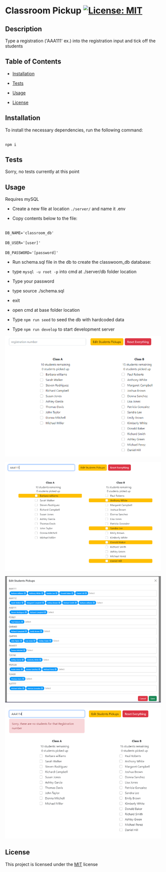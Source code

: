 # Classroom Pickup [![License: MIT](https://img.shields.io/badge/License-MIT-yellow.svg)](https://opensource.org/licenses/MIT)

## Description
Type a registration ('AAA111' ex.) into the registration input and tick off the students

## Table of Contents
- [Installation](#installation)

- [Tests](#tests)

- [Usage](#usage)

- [License](#license)



## Installation
To install the necessary dependencies, run the following command:

```

npm i

```

## Tests
Sorry, no tests currently at this point

## Usage
Requires mySQL

- Create a new file at location `./server/` and name it .env

- Copy contents below to the file:

```

DB_NAME='classroom_db'

DB_USER='[user]'

DB_PASSWORD='[password]'

```

- Run schema.sql file in the db to create the classwoom_db database:

- type `mysql -u root -p` into cmd at ./server/db folder location

- Type your password

- type source ./schema.sql

- exit

- open cmd at base folder location

- Type `npm run seed` to seed the db with hardcoded data

- Type `npm run develop` to start development server

![](./server/images/homepage.png)

![](./server/images/typedRego.png)

![](./server/images/editStudentCar.png)

![](./server/images/error.png)

## License
This project is licensed under the [MIT](https://opensource.org/licenses/MIT) license
